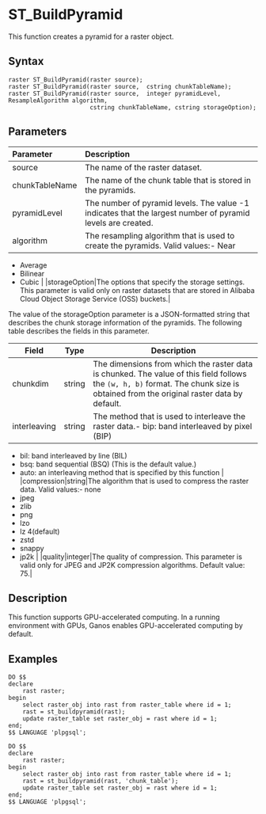 # ST\_BuildPyramid

This function creates a pyramid for a raster object.

## Syntax

```
raster ST_BuildPyramid(raster source);
raster ST_BuildPyramid(raster source,  cstring chunkTableName);
raster ST_BuildPyramid(raster source,  integer pyramidLevel, ResampleAlgorithm algorithm,
                       cstring chunkTableName, cstring storageOption);
```

## Parameters

|Parameter|Description|
|:--------|:----------|
|source|The name of the raster dataset.|
|chunkTableName|The name of the chunk table that is stored in the pyramids.|
|pyramidLevel|The number of pyramid levels. The value -1 indicates that the largest number of pyramid levels are created.|
|algorithm|The resampling algorithm that is used to create the pyramids. Valid values:-   Near
-   Average
-   Bilinear
-   Cubic |
|storageOption|The options that specify the storage settings. This parameter is valid only on raster datasets that are stored in Alibaba Cloud Object Storage Service \(OSS\) buckets.|

The value of the storageOption parameter is a JSON-formatted string that describes the chunk storage information of the pyramids. The following table describes the fields in this parameter.

|Field|Type|Description|
|-----|----|-----------|
|chunkdim|string|The dimensions from which the raster data is chunked. The value of this field follows the `(w, h, b)` format. The chunk size is obtained from the original raster data by default.|
|interleaving|string|The method that is used to interleave the raster data.-   bip: band interleaved by pixel \(BIP\)
-   bil: band interleaved by line \(BIL\)
-   bsq: band sequential \(BSQ\) \(This is the default value.\)
-   auto: an interleaving method that is specified by this function |
|compression|string|The algorithm that is used to compress the raster data. Valid values:-   none
-   jpeg
-   zlib
-   png
-   lzo
-   lz 4\(default\)
-   zstd
-   snappy
-   jp2k |
|quality|integer|The quality of compression. This parameter is valid only for JPEG and JP2K compression algorithms. Default value: 75.|

## Description

This function supports GPU-accelerated computing. In a running environment with GPUs, Ganos enables GPU-accelerated computing by default.

## Examples

```
DO $$
declare
    rast raster;
begin
    select raster_obj into rast from raster_table where id = 1;
    rast = st_buildpyramid(rast);
    update raster_table set raster_obj = rast where id = 1;
end;    
$$ LANGUAGE 'plpgsql';

DO $$
declare
    rast raster;
begin
    select raster_obj into rast from raster_table where id = 1;
    rast = st_buildpyramid(rast, 'chunk_table');
    update raster_table set raster_obj = rast where id = 1;
end;    
$$ LANGUAGE 'plpgsql';
```

